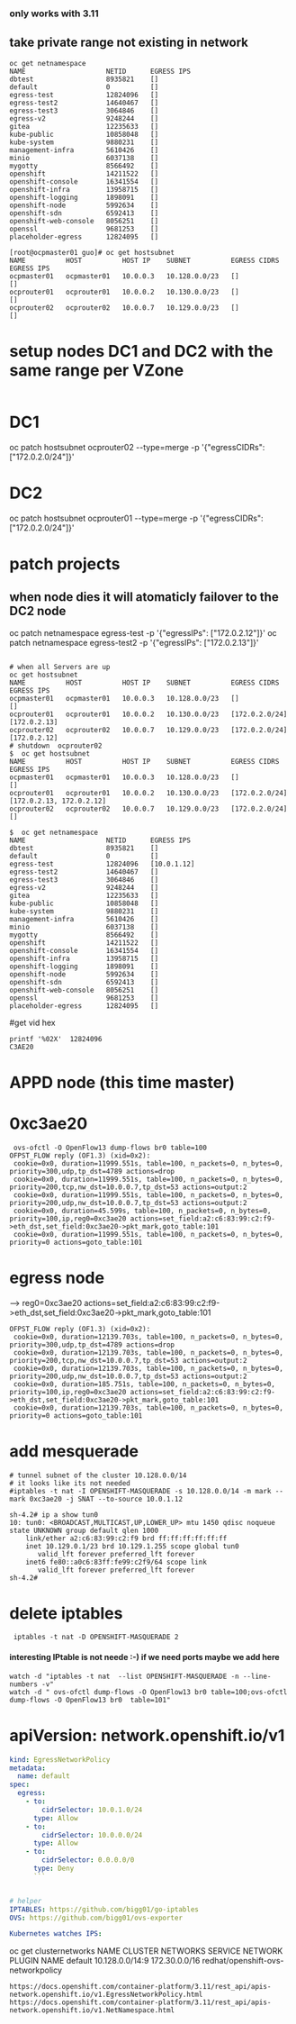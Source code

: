 ### only works with 3.11

## take private range not existing in network
```
oc get netnamespace
NAME                    NETID      EGRESS IPS
dbtest                  8935821    []
default                 0          []
egress-test             12824096   []
egress-test2            14640467   []
egress-test3            3064846    []
egress-v2               9248244    []
gitea                   12235633   []
kube-public             10858048   []
kube-system             9880231    []
management-infra        5610426    []
minio                   6037138    []
mygotty                 8566492    []
openshift               14211522   []
openshift-console       16341554   []
openshift-infra         13958715   []
openshift-logging       1898091    []
openshift-node          5992634    []
openshift-sdn           6592413    []
openshift-web-console   8056251    []
openssl                 9681253    []
placeholder-egress      12824095   []
```
```
[root@ocpmaster01 guo]# oc get hostsubnet
NAME          HOST          HOST IP    SUBNET          EGRESS CIDRS   EGRESS IPS
ocpmaster01   ocpmaster01   10.0.0.3   10.128.0.0/23   []             []
ocprouter01   ocprouter01   10.0.0.2   10.130.0.0/23   []             []
ocprouter02   ocprouter02   10.0.0.7   10.129.0.0/23   []             []
```
# setup nodes DC1 and DC2 with the same range per VZone
```
```
# DC1
oc patch hostsubnet ocprouter02 --type=merge -p '{"egressCIDRs": ["172.0.2.0/24"]}'
# DC2
oc patch hostsubnet ocprouter01 --type=merge -p '{"egressCIDRs": ["172.0.2.0/24"]}'
# patch projects
## when node dies it will atomaticly failover to the DC2 node
oc patch netnamespace egress-test -p '{"egressIPs": ["172.0.2.12"]}'
oc patch netnamespace egress-test2 -p '{"egressIPs": ["172.0.2.13"]}'
```
```

```terminal
# when all Servers are up
oc get hostsubnet
NAME          HOST          HOST IP    SUBNET          EGRESS CIDRS     EGRESS IPS
ocpmaster01   ocpmaster01   10.0.0.3   10.128.0.0/23   []               []
ocprouter01   ocprouter01   10.0.0.2   10.130.0.0/23   [172.0.2.0/24]   [172.0.2.13]
ocprouter02   ocprouter02   10.0.0.7   10.129.0.0/23   [172.0.2.0/24]   [172.0.2.12]
# shutdown  ocprouter02
$  oc get hostsubnet
NAME          HOST          HOST IP    SUBNET          EGRESS CIDRS     EGRESS IPS
ocpmaster01   ocpmaster01   10.0.0.3   10.128.0.0/23   []               []
ocprouter01   ocprouter01   10.0.0.2   10.130.0.0/23   [172.0.2.0/24]   [172.0.2.13, 172.0.2.12]
ocprouter02   ocprouter02   10.0.0.7   10.129.0.0/23   [172.0.2.0/24]   []

$  oc get netnamespace
NAME                    NETID      EGRESS IPS
dbtest                  8935821    []
default                 0          []
egress-test             12824096   [10.0.1.12]
egress-test2            14640467   []
egress-test3            3064846    []
egress-v2               9248244    []
gitea                   12235633   []
kube-public             10858048   []
kube-system             9880231    []
management-infra        5610426    []
minio                   6037138    []
mygotty                 8566492    []
openshift               14211522   []
openshift-console       16341554   []
openshift-infra         13958715   []
openshift-logging       1898091    []
openshift-node          5992634    []
openshift-sdn           6592413    []
openshift-web-console   8056251    []
openssl                 9681253    []
placeholder-egress      12824095   []
```

#get vid hex
```
printf '%02X'  12824096
C3AE20
```

# APPD node (this time master)
# 0xc3ae20
```
 ovs-ofctl -O OpenFlow13 dump-flows br0 table=100
OFPST_FLOW reply (OF1.3) (xid=0x2):
 cookie=0x0, duration=11999.551s, table=100, n_packets=0, n_bytes=0, priority=300,udp,tp_dst=4789 actions=drop
 cookie=0x0, duration=11999.551s, table=100, n_packets=0, n_bytes=0, priority=200,tcp,nw_dst=10.0.0.7,tp_dst=53 actions=output:2
 cookie=0x0, duration=11999.551s, table=100, n_packets=0, n_bytes=0, priority=200,udp,nw_dst=10.0.0.7,tp_dst=53 actions=output:2
 cookie=0x0, duration=45.599s, table=100, n_packets=0, n_bytes=0, priority=100,ip,reg0=0xc3ae20 actions=set_field:a2:c6:83:99:c2:f9->eth_dst,set_field:0xc3ae20->pkt_mark,goto_table:101
 cookie=0x0, duration=11999.551s, table=100, n_packets=0, n_bytes=0, priority=0 actions=goto_table:101
```
# egress node
-->  reg0=0xc3ae20 actions=set_field:a2:c6:83:99:c2:f9->eth_dst,set_field:0xc3ae20->pkt_mark,goto_table:101
```
OFPST_FLOW reply (OF1.3) (xid=0x2):
 cookie=0x0, duration=12139.703s, table=100, n_packets=0, n_bytes=0, priority=300,udp,tp_dst=4789 actions=drop
 cookie=0x0, duration=12139.703s, table=100, n_packets=0, n_bytes=0, priority=200,tcp,nw_dst=10.0.0.7,tp_dst=53 actions=output:2
 cookie=0x0, duration=12139.703s, table=100, n_packets=0, n_bytes=0, priority=200,udp,nw_dst=10.0.0.7,tp_dst=53 actions=output:2
 cookie=0x0, duration=185.751s, table=100, n_packets=0, n_bytes=0, priority=100,ip,reg0=0xc3ae20 actions=set_field:a2:c6:83:99:c2:f9->eth_dst,set_field:0xc3ae20->pkt_mark,goto_table:101
 cookie=0x0, duration=12139.703s, table=100, n_packets=0, n_bytes=0, priority=0 actions=goto_table:101
```

# add mesquerade
```
# tunnel subnet of the cluster 10.128.0.0/14 
# it looks like its not needed
#iptables -t nat -I OPENSHIFT-MASQUERADE -s 10.128.0.0/14 -m mark --mark 0xc3ae20 -j SNAT --to-source 10.0.1.12
```

```
sh-4.2# ip a show tun0
10: tun0: <BROADCAST,MULTICAST,UP,LOWER_UP> mtu 1450 qdisc noqueue state UNKNOWN group default qlen 1000
    link/ether a2:c6:83:99:c2:f9 brd ff:ff:ff:ff:ff:ff
    inet 10.129.0.1/23 brd 10.129.1.255 scope global tun0
       valid_lft forever preferred_lft forever
    inet6 fe80::a0c6:83ff:fe99:c2f9/64 scope link
       valid_lft forever preferred_lft forever
sh-4.2#
```
# delete iptables

```
 iptables -t nat -D OPENSHIFT-MASQUERADE 2
 ```
 
 #### interesting IPtable is not neede :-) if we need ports maybe we add here
```
watch -d "iptables -t nat  --list OPENSHIFT-MASQUERADE -n --line-numbers -v"
watch -d " ovs-ofctl dump-flows -O OpenFlow13 br0 table=100;ovs-ofctl dump-flows -O OpenFlow13 br0  table=101"
```


# apiVersion: network.openshift.io/v1
```yaml
kind: EgressNetworkPolicy
metadata:
  name: default
spec:
  egress:
    - to:
        cidrSelector: 10.0.1.0/24
      type: Allow
    - to:
        cidrSelector: 10.0.0.0/24
      type: Allow
    - to:
        cidrSelector: 0.0.0.0/0
      type: Deny
      ```


# helper
IPTABLES: https://github.com/bigg01/go-iptables
OVS: https://github.com/bigg01/ovs-exporter

Kubernetes watches IPS: 
```
oc get clusternetworks
NAME      CLUSTER NETWORKS   SERVICE NETWORK   PLUGIN NAME
default   10.128.0.0/14:9    172.30.0.0/16     redhat/openshift-ovs-networkpolicy
```
https://docs.openshift.com/container-platform/3.11/rest_api/apis-network.openshift.io/v1.EgressNetworkPolicy.html
https://docs.openshift.com/container-platform/3.11/rest_api/apis-network.openshift.io/v1.NetNamespace.html

